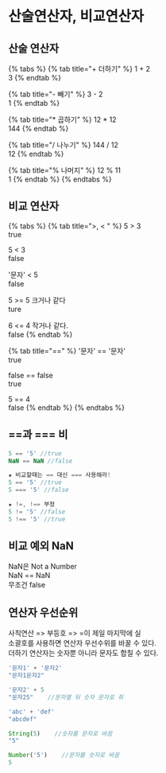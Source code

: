 # 산술연산자, 비교연산자

## 산술 연산자

{% tabs %}
{% tab title="+ 더하기" %}
1 + 2  
3
{% endtab %}

{% tab title="- 빼기" %}
3 - 2  
1
{% endtab %}

{% tab title="\* 곱하기" %}
12  \* 12  
144
{% endtab %}

{% tab title="/ 나누기" %}
144 / 12  
12
{% endtab %}

{% tab title="% 나머지" %}
12 % 11  
1
{% endtab %}
{% endtabs %}

## 비교 연산자

{% tabs %}
{% tab title=">, < " %}
5 &gt; 3  
true

5 &lt; 3  
false

'문자' &lt; 5  
false

5 &gt;= 5 크거나 같다  
ture

6 &lt;= 4 작거나 같다.  
false
{% endtab %}

{% tab title="==" %}
'문자' == '문자'  
true

false ==  false  
true

5 == 4  
false
{% endtab %}
{% endtabs %}

## ==과 === 비

```javascript
5 == '5' //true
NaN == NaN //false

★ 비교할때는 == 대신 === 사용해라!
5 == '5' //true
5 === '5' //false

★ !=, !== 부정
5 != '5' //false
5 !== '5' //true
```

## 비교 예외 NaN

NaN은 Not a Number  
NaN == NaN  
무조건 false

## 연산자 우선순위

사칙연산 =&gt; 부등호 =&gt; =이 제일 마지막에 실  
소괄호를 사용하면 연산자 우선수위를 바꿀 수 있다.  
더하기 연산자는 숫자뿐 아니라 문자도 합칠 수 있다.

```javascript
'문자1' + '문자2'
"문자1문자2"

'문자2' + 5
"문자25"    //문자열 뒤 숫자 문자로 취

'abc' + 'def'
"abcdef"

String(5)    //숫자를 문자로 바꿈
"5"

Number('5')    //문자를 숫자로 바꿈
5    
```



